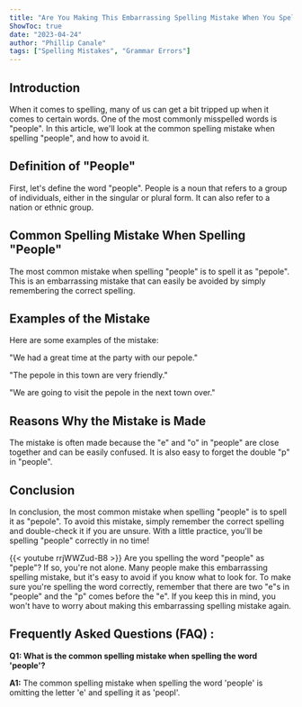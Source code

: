```yaml
---
title: "Are You Making This Embarrassing Spelling Mistake When You Spell 'People'? Find Out Now!"
ShowToc: true 
date: "2023-04-24"
author: "Phillip Canale" 
tags: ["Spelling Mistakes", "Grammar Errors"]
---
```

## Introduction
When it comes to spelling, many of us can get a bit tripped up when it comes to certain words. One of the most commonly misspelled words is "people". In this article, we'll look at the common spelling mistake when spelling "people", and how to avoid it.

## Definition of "People"
First, let's define the word "people". People is a noun that refers to a group of individuals, either in the singular or plural form. It can also refer to a nation or ethnic group.

## Common Spelling Mistake When Spelling "People"
The most common mistake when spelling "people" is to spell it as "pepole". This is an embarrassing mistake that can easily be avoided by simply remembering the correct spelling.

## Examples of the Mistake
Here are some examples of the mistake:

"We had a great time at the party with our pepole."

"The pepole in this town are very friendly."

"We are going to visit the pepole in the next town over."

## Reasons Why the Mistake is Made
The mistake is often made because the "e" and "o" in "people" are close together and can be easily confused. It is also easy to forget the double "p" in "people".

## Conclusion
In conclusion, the most common mistake when spelling "people" is to spell it as "pepole". To avoid this mistake, simply remember the correct spelling and double-check it if you are unsure. With a little practice, you'll be spelling "people" correctly in no time!

{{< youtube rrjWWZud-B8 >}} 
Are you spelling the word "people" as "peple"? If so, you're not alone. Many people make this embarrassing spelling mistake, but it's easy to avoid if you know what to look for. To make sure you're spelling the word correctly, remember that there are two "e"s in "people" and the "p" comes before the "e". If you keep this in mind, you won't have to worry about making this embarrassing spelling mistake again.

## Frequently Asked Questions (FAQ) :
**Q1: What is the common spelling mistake when spelling the word 'people'?**

**A1:** The common spelling mistake when spelling the word 'people' is omitting the letter 'e' and spelling it as 'peopl'.





